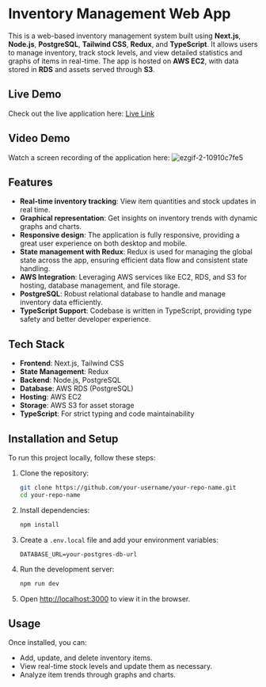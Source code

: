 # Inventory Management Web App

This is a web-based inventory management system built using **Next.js**, **Node.js**, **PostgreSQL**, **Tailwind CSS**, **Redux**, and **TypeScript**. It allows users to manage inventory, track stock levels, and view detailed statistics and graphs of items in real-time. The app is hosted on **AWS EC2**, with data stored in **RDS** and assets served through **S3**.

## Live Demo

Check out the live application here: [Live Link](https://main.dsxac2zavypgo.amplifyapp.com/)

## Video Demo

Watch a screen recording of the application here: 
![ezgif-2-10910c7fe5](https://github.com/user-attachments/assets/1d4b470e-8ba6-472c-971a-f5080bb0246d)


## Features

- **Real-time inventory tracking**: View item quantities and stock updates in real time.
- **Graphical representation**: Get insights on inventory trends with dynamic graphs and charts.
- **Responsive design**: The application is fully responsive, providing a great user experience on both desktop and mobile.
- **State management with Redux**: Redux is used for managing the global state across the app, ensuring efficient data flow and consistent state handling.
- **AWS Integration**: Leveraging AWS services like EC2, RDS, and S3 for hosting, database management, and file storage.
- **PostgreSQL**: Robust relational database to handle and manage inventory data efficiently.
- **TypeScript Support**: Codebase is written in TypeScript, providing type safety and better developer experience.

## Tech Stack

- **Frontend**: Next.js, Tailwind CSS
- **State Management**: Redux
- **Backend**: Node.js, PostgreSQL
- **Database**: AWS RDS (PostgreSQL)
- **Hosting**: AWS EC2
- **Storage**: AWS S3 for asset storage
- **TypeScript**: For strict typing and code maintainability

## Installation and Setup

To run this project locally, follow these steps:

1. Clone the repository:
    ```bash
    git clone https://github.com/your-username/your-repo-name.git
    cd your-repo-name
    ```

2. Install dependencies:
    ```bash
    npm install
    ```

3. Create a `.env.local` file and add your environment variables:
    ```env
    DATABASE_URL=your-postgres-db-url
    ```

4. Run the development server:
    ```bash
    npm run dev
    ```

5. Open [http://localhost:3000](http://localhost:3000) to view it in the browser.

## Usage

Once installed, you can:

- Add, update, and delete inventory items.
- View real-time stock levels and update them as necessary.
- Analyze item trends through graphs and charts.


